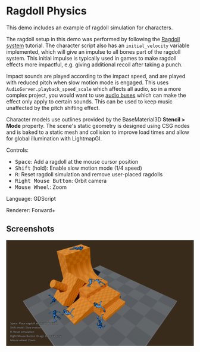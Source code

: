# Ragdoll Physics

This demo includes an example of ragdoll simulation for characters.

The ragdoll setup in this demo was performed by following the [Ragdoll system](https://docs.godotengine.org/en/stable/tutorials/physics/ragdoll_system.html)
tutorial. The character script also has an `initial_velocity` variable implemented,
which will give an impulse to all bones part of the ragdoll system.
This initial impulse is typically used in games to make ragdoll effects more impactful,
e.g. giving additional recoil after taking a punch.

Impact sounds are played according to the impact speed, and are played with
reduced pitch when slow motion mode is engaged. This uses
`AudioServer.playback_speed_scale` which affects all audio,
so in a more complex project, you would want to use
[audio buses](https://docs.godotengine.org/en/stable/tutorials/audio/audio_buses.html)
which can make the effect only apply to certain sounds. This can be used to keep
music unaffected by the pitch shifting effect.

Character models use outlines provided by the BaseMaterial3D **Stencil > Mode**
property. The scene's static geometry is designed using CSG nodes and is baked to a
static mesh and collision to improve load times and allow for global illumination
with LightmapGI.

Controls:

- <kbd>Space</kbd>: Add a ragdoll at the mouse cursor position
- <kbd>Shift</kbd> (hold): Enable slow motion mode (1/4 speed)
- <kbd>R</kbd>: Reset ragdoll simulation and remove user-placed ragdolls
- <kbd>Right Mouse Button</kbd>: Orbit camera
- <kbd>Mouse Wheel</kbd>: Zoom

Language: GDScript

Renderer: Forward+

## Screenshots

![Screenshot](screenshots/ragdoll_physics.webp)
